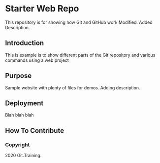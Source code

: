 # Starter Web Repo

This repository is for showing how Git and GitHub work
Modified. Added Description.

## Introduction

This is example is to show different parts of the Git repository and various commands using a web project 

## Purpose

Sample website with plenty of files for demos. Adding description.

## Deployment

Blah blah blah

## How To Contribute

### Copyright

2020 Git.Training.